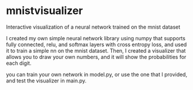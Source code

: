 # mnistvisualizer
Interactive visualization of a neural network trained on the mnist dataset

I created my own simple neural network library using numpy that supports fully connected, relu, and softmax layers with cross entropy loss, and used it to train a simple nn on the mnist dataset. 
Then, I created a visualizer that allows you to draw your own numbers, and it will show the probabilities for each digit.

you can train your own network in model.py, or use the one that I provided, and test the visualizer in main.py.
